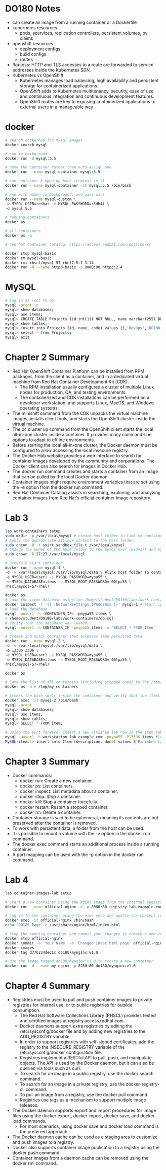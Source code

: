 # DO180 Notes

- can create an image from a running container or a Dockerfile
- kubernetes resources
  - pods, scervices, replication controllers, persistent volumes, pv claims
- openshift resources
  - deployment configs
  - build configs
  - routes
- Routess: HTTP and TLS accesses to a route are forwarded to service addresses inside the Kubernetes SDN.
- Kubernetes vs OpenShift
  - Kubernetes manages load balancing, high availability and persistent storage for containerized applications.
  - OpenShift adds to Kubernetes multitenancy, security, ease of use, and continuous integration and continuous development features.
  - OpenShift routes are key to exposing containerized applications to external users in a manageable way


# docker

```bash
# search dockerhub for mysql images
docker search mysql

# run in background
docker run -d mysql:5.5

# name the container rather than auto-assign one
docker run --name mysql-container mysql:5.5

# run container & open up bash terminal in it
docker run --name mysql-container -it mysql:5.5 /bin/bash

# run with name, in background, and pass vars
docker run --name mysql-custom \
-e MYSQL_USER=redhat -e MYSQL_PASSWORD=r3dh4t \
-d mysql:5.5

# running containers
docker ps

# all containers
docker ps -a

# red hat container catalog: https://access.redhat.com/containers/

docker stop mysql-basic
docker rm mysql-basic
docker rmi rhscl/mysql-57-rhel7:5.7-3.14
docker run -d --name httpd-basic -p 8080:80 httpd:2.4
```

# MySQL
```bash
# log in as root to db
mysql -uroot -p
mysql> show databases;
mysql> use items;
mysql> CREATE TABLE Projects (id int(11) NOT NULL, name varchar(255) DEFAULT NULL, code varchar(255) DEFAULT NULL, PRIMARY KEY (id));
mysql> show tables;
mysql> insert into Projects (id, name, code) values (1,'DevOps','DO180');
mysql> select * from Projects;
mysql> exit
```

# Chapter 2 Summary

- Red Hat OpenShift Container Platform can be installed from RPM packages, from the client as a container, and in a dedicated virtual machine from Red Hat Container Development Kit (CDK).
  - The RPM installation usually configures a cluster of multiple Linux nodes for production, QA, and testing environments.
  - The containerized and CDK installations can be performed on a developer workstation, and supports Linux, MacOS, and Windows operating systems.
- The minishift command from the CDK unpacks the virtual machine images, installs client tools, and starts the OpenShift cluster inside the virtual machine.
- The oc cluster up command from the OpenShift client starts the local all-in-one cluster inside a container. It provides many command-line options to adapt to offline environments.
- Before starting the local all-in-one cluster, the Docker daemon must be configured to allow accessing the local insecure registry.
- The Docker Hub website provides a web interface to search for container images developed by the community and corporations. The Docker client can also search for images in Docker Hub.
- The docker run command creates and starts a container from an image that can be pulled by the local Docker daemon.
- Container images might require environment variables that are set using the -e option from the docker run command.
- Red Hat Container Catalog assists in searching, exploring, and analyzing container images from Red Hat's official container image repository.

# Lab 3
```bash
lab work-containers setup
sudo mkdir -p /var/local/mysql # create host folder to link to container data folder
# Apply the appropriate SELinux context to the host folder.
sudo chcon -R -t svirt_sandbox_file_t /var/local/mysql 
# Change the owner of the host folder to the mysql user (uid=27) and mysql group (gid = 27).
sudo chown -R 27:27 /var/local/mysql

# create & start container 
docker run --name mysql-1 \
-d -v /var/local/mysql:/var/lib/mysql/data \ #link host folder to container folder
-e MYSQL_USER=user1 -e MYSQL_PASSWORD=mypa55 \
-e MYSQL_DATABASE=items -e MYSQL_ROOT_PASSWORD=r00tpa55 \
rhscl/mysql-57-rhel7

docker ps
# Load the items database using the /home/student/DO180/labs/work-containers/db.sql script.
docker inspect -f '{{ .NetworkSettings.IPAddress }}' mysql-1 #return ip address of container
# load the database
mysql -uuser1 -h <CONTAINER_IP> -pmypa55 items \ 
< /home/student/DO180/labs/work-containers/db.sql
# Verify that the database was loaded.
mysql -uuser1 -h CONTAINER_IP -pmypa55 items -e "SELECT * FROM Item"

# Create 2nd mysql container that accesses same persisted data
docker run --name mysql-2 \
-d -v /var/local/mysql:/var/lib/mysql/data \
-p 13306:3306 \
-e MYSQL_USER=user1 -e MYSQL_PASSWORD=mypa55 \
-e MYSQL_DATABASE=items -e MYSQL_ROOT_PASSWORD=r00tpa55 \
rhscl/mysql-57-rhel7

docker ps

# Save the list of all containers (including stopped ones) to the /tmp/my-containers file.
docker ps -a > /tmp/my-containers

# Access the bash shell inside the container and verify that the items database and the Item table are still available. Confirm also that the table contains data.
docker exec -it mysql-2 /bin/bash
mysql -uroot
mysql> show databases;
mysql> use items;
mysql> show tables;
mysql> SELECT * FROM Item;

# Using the port forward, insert a new Finished lab row in the Item table.
mysql -uuser1 -h workstation.lab.example.com -pmypa55 -P13306 items #log into remote mysql db
MySQL[items]> insert into Item (description, done) values ('Finished lab', 1);

```
# Chapter 3 Summary
- Docker commands:
  - docker run: Create a new container.
  - docker ps: List containers.
  - docker inspect: List metadata about a container.
  - docker stop: Stop a container.
  - docker kill: Stop a container forcefully.
  - docker restart: Restart a stopped container.
  - docker rm: Delete a container.
- Container storage is said to be ephemeral, meaning its contents are not preserved after the container is removed.
- To work with persistent data, a folder from the host can be used.
- It is possible to mount a volume with the -v option in the docker run command.
- The docker exec command starts an additional process inside a running container.
- A port mapping can be used with the -p option in the docker run command.

# Lab 4

```bash
lab container-images-lab setup

# Start a new container using the Nginx image from the internal registry
docker run --name official-nginx -d -p 8080:80 registry.lab.example.com/nginx

# Log in to the container using the exec verb and update the content index.html file with DO180 Page.
docker exec -it official-nginx /bin/bash
echo 'DO180 Page' > /usr/share/nginx/html/index.html

# Stop the running container and commit your changes to create a new container image. Give the new image a name of do180/mynginx and a tag of v1.0
docker stop official-nginx
docker commit -a 'Your Name' -m 'Changed index.html page' official-nginx
docker images
docker tag d77b234dec1c do180/mynginx:v1.0

# Use the image tagged do180/mynginx:v1.0 to create a new container
docker run -d --name my-nginx -p 8280:80 do180/mynginx:v1.0

```

# Chapter 4 Summary

- Registries must be used to pull and push container images to private registries for internal use, or to public registries for outside consumption.
  - The Red Hat Software Collections Library (RHSCL) provides tested and certified images at registry.access.redhat.com.
  - Docker daemons support extra registries by editing the /etc/sysconfig/docker file and by adding new registries to the ADD_REGISTRY variable.
  - In order to support registries with self-signed certificates, add the registry to the INSECURE_REGISTRY variable of the /etc/sysconfig/docker configuration file.
  - Registries implement a RESTful API to pull, push, and manipulate objects. The API is used by the Docker daemon, but it can also be queried via tools such as curl.
  - To search for an image in a public registry, use the docker search command.
  - To search for an image in a private registry, use the docker-registry-cli command.
  - To pull an image from a registry, use the docker pull command.
  - Registries use tags as a mechanism to support multiple image releases.
- The Docker daemon supports export and import procedures for image files using the docker export, docker import, docker save, and docker load commands.
  - For most scenarios, using docker save and docker load command is the preferred approach.
- The Docker daemon cache can be used as a staging area to customize and push images to a registry.
- Docker also supports container image publication to a registry using the docker push command.
- Container images from a daemon cache can be removed using the docker rmi command.